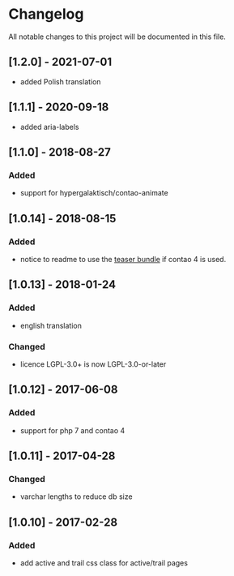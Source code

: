 # Changelog

All notable changes to this project will be documented in this file.

## [1.2.0] - 2021-07-01

- added Polish translation

## [1.1.1] - 2020-09-18

- added aria-labels

## [1.1.0] - 2018-08-27

### Added

- support for hypergalaktisch/contao-animate

## [1.0.14] - 2018-08-15

### Added

- notice to readme to use the [teaser bundle](https://github.com/heimrichhannot/contao-teaser-bundle) if contao 4 is
  used.

## [1.0.13] - 2018-01-24

### Added

- english translation

### Changed

- licence LGPL-3.0+ is now LGPL-3.0-or-later

## [1.0.12] - 2017-06-08

### Added

- support for php 7 and contao 4

## [1.0.11] - 2017-04-28

### Changed

- varchar lengths to reduce db size

## [1.0.10] - 2017-02-28

### Added

- add active and trail css class for active/trail pages
